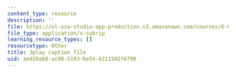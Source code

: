 ```yaml
---
content_type: resource
description: ''
file: https://ol-ocw-studio-app-production.s3.amazonaws.com/courses/6-0001-introduction-to-computer-science-and-programming-in-python-fall-2016/aed16ab8ac985193be54b211502f6790_FlGjISF3l78.vtt
file_type: application/x-subrip
learning_resource_types: []
resourcetype: Other
title: 3play caption file
uid: aed16ab8-ac98-5193-be54-b211502f6790
---
```

